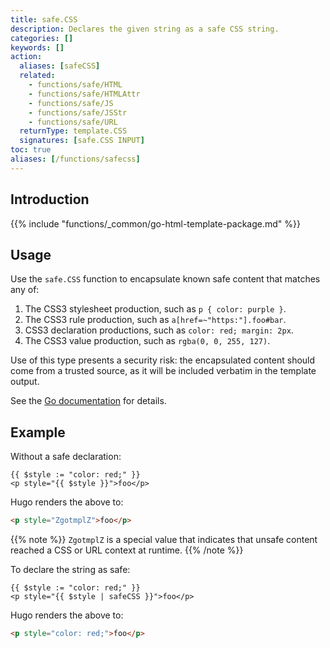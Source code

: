 ```yaml
---
title: safe.CSS
description: Declares the given string as a safe CSS string.
categories: []
keywords: []
action:
  aliases: [safeCSS]
  related:
    - functions/safe/HTML
    - functions/safe/HTMLAttr
    - functions/safe/JS
    - functions/safe/JSStr
    - functions/safe/URL
  returnType: template.CSS
  signatures: [safe.CSS INPUT]
toc: true
aliases: [/functions/safecss]
---
```


## Introduction

{{% include "functions/_common/go-html-template-package.md" %}}

## Usage

Use the `safe.CSS` function to encapsulate known safe content that matches any of:

1. The CSS3 stylesheet production, such as `p { color: purple }`.
2. The CSS3 rule production, such as `a[href=~"https:"].foo#bar`.
3. CSS3 declaration productions, such as `color: red; margin: 2px`.
4. The CSS3 value production, such as `rgba(0, 0, 255, 127)`.

Use of this type presents a security risk: the encapsulated content should come from a trusted source, as it will be included verbatim in the template output.

See the [Go documentation] for details.

[Go documentation]: https://pkg.go.dev/html/template#CSS

## Example

Without a safe declaration:

```go-html-template
{{ $style := "color: red;" }}
<p style="{{ $style }}">foo</p>
```

Hugo renders the above to:

```html
<p style="ZgotmplZ">foo</p>
```

{{% note %}}
`ZgotmplZ` is a special value that indicates that unsafe content reached a CSS or URL context at runtime.
{{% /note %}}

To declare the string as safe:

```go-html-template
{{ $style := "color: red;" }}
<p style="{{ $style | safeCSS }}">foo</p>
```

Hugo renders the above to:

```html
<p style="color: red;">foo</p>
```
